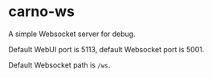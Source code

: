 # carno-ws

A simple Websocket server for debug.

Default WebUI port is 5113, default Websocket port is 5001.

Default Websocket path is `/ws`.
